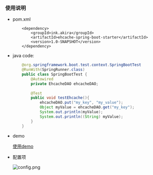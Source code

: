 ### 使用说明

* pom.xml
    ```
        <dependency>
            <groupId>ink.akira</groupId>
            <artifactId>ehcache-spring-boot-starter</artifactId>
            <version>1.0-SNAPSHOT</version>
        </dependency>
    ```

* java code:
    ```java
        @org.springframework.boot.test.context.SpringBootTest
        @RunWith(SpringRunner.class)
        public class SpringBootTest {
            @Autowired
            private EhcacheDAO ehcacheDAO;
        
            @Test
            public void testEhcache(){
                ehcacheDAO.put("my_key", "my_value");
                Object myValue = ehcacheDAO.get("my_key");
                System.out.println(myValue);
                System.out.println((String) myValue);
            }
        }
    ```

* demo

    [使用demo](https://github.com/MoonChaserChen/demo/tree/master/demo-ehcache-spring-boot-starter)

* 配置项

    ![config.png](http://image.akira.ink/md/akira-spring-boot-starter/ehcache-spring-boot-starter/config.png)
